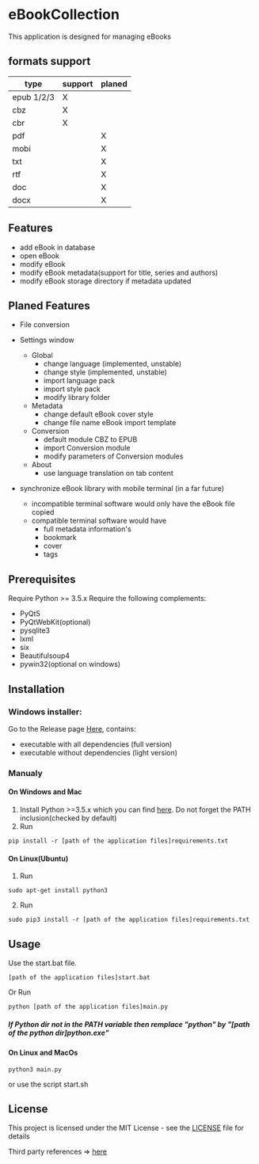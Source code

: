 # eBookCollection
This application is designed for managing eBooks

## formats support
type | support | planed
------ | ------ | ------
epub 1/2/3 | X | 
cbz | X | 
cbr | X | 
pdf |  | X
mobi |  | X
txt |  | X
rtf |  | X
doc |  | X
docx |  | X

## Features
- add eBook in database
- open eBook
- modify eBook
- modify eBook metadata(support for title, series and authors)
- modify eBook storage directory if metadata updated

## Planed Features
- File conversion
- Settings window
    - Global
        - change language (implemented, unstable)
        - change style (implemented, unstable)
        - import language pack
        - import style pack
        - modify library folder
    - Metadata
        - change default eBook cover style
        - change file name eBook import template
    - Conversion
        - default module CBZ to EPUB
        - import Conversion module
        - modify parameters of Conversion modules
    - About
        - use language translation on tab content

- synchronize eBook library with mobile terminal (in a far future)
    - incompatible terminal software would only have the eBook file copied
    - compatible terminal software would have
        - full metadata information's
        - bookmark
        - cover
        - tags


## Prerequisites

Require Python >= 3.5.x
Require the following complements:
- PyQt5
- PyQtWebKit(optional)
- pysqlite3
- lxml
- six
- Beautifulsoup4
- pywin32(optional on windows)

## Installation
### Windows installer: 
Go to the Release page [Here](https://github.com/LordKBX/EbookCollection/releases), contains:
- executable with all dependencies (full version) 
- executable without dependencies (light version)

### Manualy
#### On Windows and Mac
1. Install Python >=3.5.x which you can find [here](https://www.python.org/downloads/ "Python Download Link"). Do not forget the PATH inclusion(checked by default)
2. Run
```
pip install -r [path of the application files]requirements.txt
```
#### On Linux(Ubuntu)
1. Run 
```
sudo apt-get install python3
```
2. Run
```
sudo pip3 install -r [path of the application files]requirements.txt
```

## Usage
Use the start.bat file. 
```
[path of the application files]start.bat
```
Or Run
```
python [path of the application files]main.py
```
##### If Python dir not in the PATH variable then remplace "python" by "[path of the python dir]python.exe"


#### On Linux and MacOs
```
python3 main.py
```
or use the script start.sh

## License

This project is licensed under the MIT License - see the [LICENSE](LICENSE) file for details

Third party references => [here](./README-third_party.md)